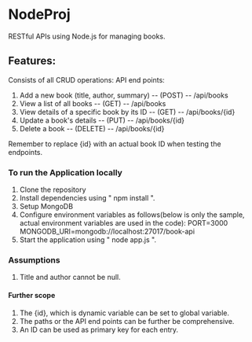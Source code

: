 # NodeProj

RESTful APIs using Node.js for managing books.

## Features:

Consists of all CRUD operations: 
API end points:
1. Add a new book (title, author, summary) -- (POST) -- /api/books
2. View a list of all books -- (GET) -- /api/books
3. View details of a specific book by its ID -- (GET) -- /api/books/{id}
4. Update a book's details -- (PUT) -- /api/books/{id}
5. Delete a book -- (DELETE) -- /api/books/{id}

Remember to replace {id} with an actual book ID when testing the endpoints.

### To run the Application locally

1. Clone the repository
2. Install dependencies using " npm install ".
3. Setup MongoDB
4. Configure environment variables as follows(below is only the sample, actual environment variables are used in the code):
     PORT=3000
     MONGODB_URI=mongodb://localhost:27017/book-api
5. Start the application using " node app.js ".

### Assumptions

1. Title and author cannot be null.

#### Further scope

1. The {id}, which is dynamic variable can be set to global variable.
2. The paths or the API end points can be further be comprehensive.
3. An ID can be used as primary key for each entry.
